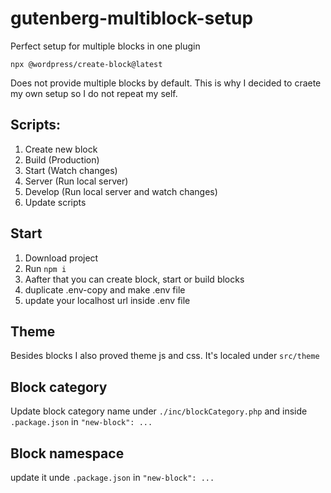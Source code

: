 # gutenberg-multiblock-setup
Perfect setup for multiple blocks in one plugin

```
npx @wordpress/create-block@latest
```

Does not provide multiple blocks by default. This is why I decided to craete my own setup so I do not repeat my self. 

## Scripts: 

1. Create new block
2. Build (Production)
3. Start (Watch changes)
4. Server (Run local server)
5. Develop (Run local server and watch changes)
6. Update scripts

## Start 

1. Download project
2. Run ```npm i```
3. Aafter that you can create block, start or build blocks
4. duplicate .env-copy and make .env file
5. update your localhost url inside .env file


## Theme 

Besides blocks I also proved theme js and css. It's localed under ```src/theme```


## Block category

Update block category name under ```./inc/blockCategory.php``` and inside ```.package.json``` in ```"new-block": ... ```

## Block namespace

update it unde ```.package.json``` in ```"new-block": ... ```